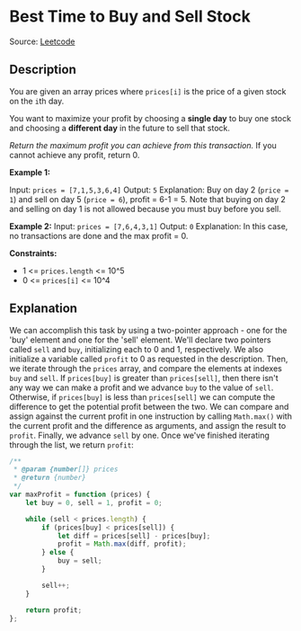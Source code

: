 # Best Time to Buy and Sell Stock
Source: [Leetcode](https://leetcode.com/problems/best-time-to-buy-and-sell-stock/)

## Description
You are given an array prices where `prices[i]` is the price of a given stock on the `i`th day.

You want to maximize your profit by choosing a **single day** to buy one stock and choosing a **different day** in the future to sell that stock.

*Return the maximum profit you can achieve from this transaction.* If you cannot achieve any profit, return 0.

**Example 1:**

Input: `prices = [7,1,5,3,6,4]`
Output: `5`
Explanation: Buy on day 2 (`price = 1`) and sell on day 5 (`price = 6`), profit = 6-1 = 5. Note that buying on day 2 and selling on day 1 is not allowed because you must buy before you sell.

**Example 2:**
Input: `prices = [7,6,4,3,1]`
Output: `0`
Explanation: In this case, no transactions are done and the max profit = 0.

**Constraints:**
- 1 <= `prices.length` <= 10^5
- 0 <= `prices[i]` <= 10^4

## Explanation
We can accomplish this task by using a two-pointer approach - one for the 'buy' element and one for the 'sell' element. We'll declare two pointers called `sell` and `buy`, initializing each to 0 and 1, respectively. We also initialize a variable called `profit` to 0 as requested in the description. Then, we iterate through the `prices` array, and compare the elements at indexes `buy` and `sell`. If `prices[buy]` is greater than `prices[sell]`, then there isn't any way we can make a profit and we advance `buy` to the value of `sell`. Otherwise, if `prices[buy]` is less than `prices[sell]` we can compute the difference to get the potential profit between the two. We can compare and assign against the current profit in one instruction by calling `Math.max()` with the current profit and the difference as arguments, and assign the result to `profit`. Finally, we advance `sell` by one. Once we've finished iterating through the list, we return `profit`:
```javascript
/**
 * @param {number[]} prices
 * @return {number}
 */
var maxProfit = function (prices) {
	let buy = 0, sell = 1, profit = 0;

	while (sell < prices.length) {
		if (prices[buy] < prices[sell]) {
			let diff = prices[sell] - prices[buy];
			profit = Math.max(diff, profit);
		} else {
			buy = sell;
		}

		sell++;
	}

	return profit;
};
```